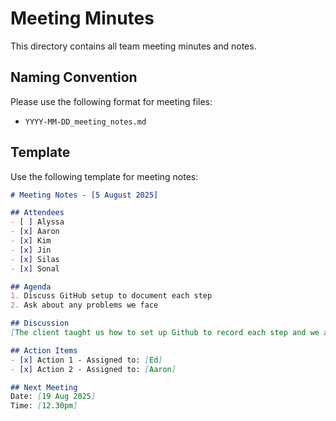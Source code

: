 # Meeting Minutes

This directory contains all team meeting minutes and notes.

## Naming Convention
Please use the following format for meeting files:
- `YYYY-MM-DD_meeting_notes.md`

## Template
Use the following template for meeting notes:

```markdown
# Meeting Notes - [5 August 2025]

## Attendees
- [ ] Alyssa
- [x] Aaron
- [x] Kim
- [x] Jin
- [x] Silas
- [x] Sonal

## Agenda
1. Discuss GitHub setup to document each step
2. Ask about any problems we face

## Discussion
[The client taught us how to set up Github to record each step and we ask our clients the problems we face]

## Action Items
- [x] Action 1 - Assigned to: [Ed]
- [x] Action 2 - Assigned to: [Aaron]

## Next Meeting
Date: [19 Aug 2025]
Time: [12.30pm]

